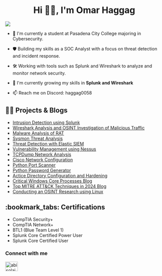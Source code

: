 <h1 align="center">Hi 👋🏽, I'm Omar Haggag</h1>
<a href="https://www.linkedin.com/in/omar-haggag-18622a1b1/"><img src="https://img.shields.io/badge/-LinkedIn-0072b1?&style=for-the-badge&logo=linkedin&logoColor=white" /></a>


- 🤺 I'm currently a student at Pasadena City College majoring in Cybersecurity.
 
- 🛡️ Building my skills as a SOC Analyst with a focus on threat detection and incident response.
 
- 🛠️ Working with tools such as Splunk and Wireshark to analyze and monitor network security.
  
- 🌱 I'm currently growing my skills in **Splunk and Wireshark**
  
- 📫 Reach me on Discord: haggag0058
  
  
<h2>👨‍💻 Projects & Blogs</h2>

- [Intrusion Detection using Splunk](https://medium.com/@omhg22/intrusion-detection-using-splunk-530567348385)
- [Wireshark Analysis and OSINT Investigation of Malicious Traffic](https://github.com/Haggag-22/Wireshark-Network-Traffic-Analysis)
- [Malware Analysis of RAT](https://medium.com/@omhg22/malware-analysis-of-a-rat-static-and-dynamic-techniques-a386323e7b0d)
- [Sysmon Threat Analysis](https://medium.com/@omhg22/monitoring-malicious-activities-with-sysmon-42f7da02d4e7)
- [Threat Detection with Elastic SIEM](https://medium.com/@omhg22/threat-detection-with-elastic-5c179fa4c7fe)
- [Vulnerability Management using Nessus](https://medium.com/@omhg22/vulnerability-management-of-metasploitable-vm-using-nessus-ddb04fa0d17e)
- [TCPDump Network Analysis](https://medium.com/@omhg22/analyzing-network-traffic-with-tcpdump-cce501d08254)
- [Cisco Network Configuration](https://github.com/Haggag-22/Cisco_Network_Configuration/blob/main/Networking.pkt)
- [Python Port Scanner](https://github.com/Haggag-22/python_PortScanner/blob/main/Port%20Scanner.py)
- [Python Password Generator](https://github.com/Haggag-22/python_PasswordGenerator/blob/main/Password%20Generator.py)
- [Actice Directory Configuration and Hardening](https://medium.com/@omhg22/active-directory-configuration-and-hardening-c1db7cb2e358)
- [Critical Windows Core Processes Blog](https://medium.com/@omhg22/critical-windows-core-processes-1a104463cf20)
- [Top MITRE ATT&CK Techniques in 2024 Blog](https://medium.com/@omhg22/top-mitre-att-ck-techniques-in-2024-a0bf35260c4e)
- [Conducting an OSINT Research using Linux](https://medium.com/@omhg22/conducting-an-osint-research-1536dab52f44)
  


<h2>:bookmark_tabs: Certifications</h2>

- CompTIA Security+
- CompTIA Network+
- BTL1 (Blue Team Level 1)
- Splunk Core Certified Power User
- Splunk Core Certified User

<h3 align="left">Connect with me</h3>
<p align="left">
<a href="https://www.linkedin.com/in/omar-haggag-18622a1b1/" target="blank"><img align="center" src="https://raw.githubusercontent.com/rahuldkjain/github-profile-readme-generator/master/src/images/icons/Social/linked-in-alt.svg" alt="abisolajohnson" height="30" width="40" /></a>
